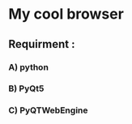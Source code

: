 <h1>My cool browser </h1>
<h2>Requirment :</h2>
<h3>A) python </h3>
<h3>B) PyQt5</h3>
<h3>C) PyQTWebEngine</h3>
